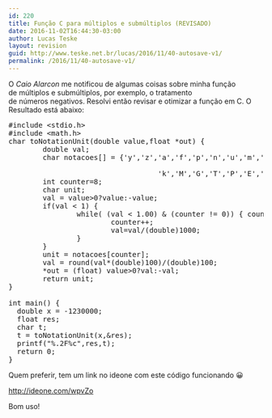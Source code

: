 ```yaml
---
id: 220
title: Função C para múltiplos e submúltiplos (REVISADO)
date: 2016-11-02T16:44:30-03:00
author: Lucas Teske
layout: revision
guid: http://www.teske.net.br/lucas/2016/11/40-autosave-v1/
permalink: /2016/11/40-autosave-v1/
---
```

O _Caio Alarcon_ me notificou de algumas coisas sobre minha função de múltiplos e submúltiplos, por exemplo, o tratamento de números negativos. Resolvi então revisar e otimizar a função em C. O Resultado está abaixo:

<pre class="brush: cpp; title: ; notranslate" title="">#include &lt;stdio.h&gt;
#include &lt;math.h&gt;
char toNotationUnit(double value,float *out) {
        double val;
        char notacoes[] = {'y','z','a','f','p','n','u','m',' ',

                                   'k','M','G','T','P','E','Z','Y'};
        int counter=8;
        char unit;
        val = value&gt;0?value:-value;
        if(val &lt; 1) {
                while( (val &lt; 1.00) &amp; (counter != 0)) { counter--; val=val*(double)1000; } }else{ while((val &gt;= 1000) &amp; (counter != 16)) {
                        counter++;
                        val=val/(double)1000;
                }
        }
        unit = notacoes[counter];
        val = round(val*(double)100)/(double)100;
        *out = (float) value&gt;0?val:-val;
        return unit;
}
 
int main() {
  double x = -1230000;
  float res;
  char t;
  t = toNotationUnit(x,&amp;res);
  printf(&quot;%.2F%c&quot;,res,t);
  return 0;
}
</pre>

Quem preferir, tem um link no ideone com este código funcionando 😀

<http://ideone.com/wpvZo>

Bom uso!
